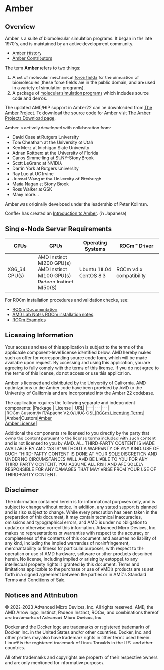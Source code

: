 # Amber

## Overview
Amber is a suite of biomolecular simulation programs. It began in the late 1970's, and is maintained by an active development community.
 - [Amber History](https://ambermd.org/History.php) 
 - [Amber Contributors](https://ambermd.org/contributors.html)

The term **Amber** refers to two things:
1. A set of molecular mechanical [force fields](https://ambermd.org/AmberModels.php) for the simulation of biomolecules (these force fields are in the public domain, and are used in a variety of simulation programs). 
2. A package of [molecular simulation programs](https://ambermd.org/AmberTools.php) which includes source code and demos.

The updated AMD/HIP support in Amber22 can be downloaded from [The Amber Project](https://ambermd.org/GPUSupport.php). To download the source code for Amber visit [The Amber Projects Download page](https://ambermd.org/GetAmber.php). 

Amber is actively developed with collaboration from:
 - David Case at Rutgers University
 - Tom Cheatham at the University of Utah
 - Ken Merz at Michigan State University 
 - Adrian Roitberg at the University of Florida
 - Carlos Simmerling at SUNY-Stony Brook
 - Scott LeGrand at NVIDIA 
 - Darrin York at Rutgers University
 - Ray Luo at UC Irvine
 - Junmei Wang at the University of Pittsburgh
 - Maria Nagan at Stony Brook
 - Ross Walker at GSK
 - Many more... 
 
 Amber was originally developed under the leadership of Peter Kollman.

Conflex has created an [Introduction to Amber](http://www.conflex.co.jp/prod_amber.html). (in Japanese)

## Single-Node Server Requirements

| CPUs | GPUs | Operating Systems | ROCm™ Driver | 
| ---- | ---- | ----------------- | ------------ | 
| X86_64 CPU(s) | AMD Instinct MI200 GPU(s) <br>  AMD Instinct MI100 GPU(s) <br> Radeon Instinct MI50(S)| Ubuntu 18.04 <BR> CentOS 8.3 | ROCm v4.x compatibility |

For ROCm installation procedures and validation checks, see:
* [ROCm Documentation](https://rocm.docs.amd.com)
* [AMD Lab Notes ROCm installation notes](https://github.com/amd/amd-lab-notes/tree/release/rocm-installation).
* [ROCm Examples](https://github.com/amd/rocm-examples)


## Licensing Information
Your access and use of this application is subject to the terms of the applicable component-level license identified below. AMD hereby makes such an offer for corresponding source code form, which will be made available upon request. By accessing and using this application, you are agreeing to fully comply with the terms of this license. If you do not agree to the terms of this license, do not access or use this application.

Amber is licensed and distributed by the University of California.  AMD optimizations to the Amber code have been provided by AMD to the University of California and are incorporated into the Amber 22 codebase. 


The application requires the following separate and independent components:
|Package | License | URL|
|---|---|---|
|ROCm|Custom/MIT/Apache V2.0/UIUC OSL|[ROCm Licensing Terms](https://rocm.docs.amd.com/en/latest/release/licensing.html)|
|Amber|Custom|[Amber](https://ambermd.org/)<br >[Amber License](https://ambermd.org/GetAmber.php)|



Additional the components are licensed to you directly by the party that owns the content pursuant to the license terms included with such content and is not licensed to you by AMD. ALL THIRD-PARTY CONTENT IS MADE AVAILABLE BY AMD “AS IS” WITHOUT A WARRANTY OF ANY KIND. USE OF SUCH THIRD-PARTY CONTENT IS DONE AT YOUR SOLE DISCRETION AND UNDER NO CIRCUMSTANCES WILL AMD BE LIABLE TO YOU FOR ANY THIRD-PARTY CONTENT. YOU ASSUME ALL RISK AND ARE SOLELY RESPONSIBLE FOR ANY DAMAGES THAT MAY ARISE FROM YOUR USE OF THIRD-PARTY CONTENT.

## Disclaimer
The information contained herein is for informational purposes only, and is subject to change without notice. In addition, any stated support is planned and is also subject to change. While every precaution has been taken in the preparation of this document, it may contain technical inaccuracies, omissions and typographical errors, and AMD is under no obligation to update or otherwise correct this information. Advanced Micro Devices, Inc. makes no representations or warranties with respect to the accuracy or completeness of the contents of this document, and assumes no liability of any kind, including the implied warranties of noninfringement, merchantability or fitness for particular purposes, with respect to the operation or use of AMD hardware, software or other products described herein. No license, including implied or arising by estoppel, to any intellectual property rights is granted by this document. Terms and limitations applicable to the purchase or use of AMD’s products are as set forth in a signed agreement between the parties or in AMD's Standard Terms and Conditions of Sale.

## Notices and Attribution
© 2022-2023 Advanced Micro Devices, Inc. All rights reserved. AMD, the AMD Arrow logo, Instinct, Radeon Instinct, ROCm, and combinations thereof are trademarks of Advanced Micro Devices, Inc.

Docker and the Docker logo are trademarks or registered trademarks of Docker, Inc. in the United States and/or other countries. Docker, Inc. and other parties may also have trademark rights in other terms used herein. Linux® is the registered trademark of Linus Torvalds in the U.S. and other countries.

All other trademarks and copyrights are property of their respective owners and are only mentioned for informative purposes.
